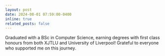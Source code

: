 ```yaml
---
layout: post
date: 2024-08-01 07:59:00-0400
inline: true
related_posts: false
---
```


Graduated with a BSc in Computer Science, earning degrees with first class honours from both XJTLU and University of Liverpool! Grateful to everyone who supported me on this journey.
